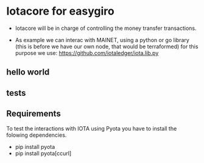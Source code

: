 # Iotacore for easygiro


* Iotacore will be in charge of controlling the money transfer transactions. 

* As example we can interac with MAINET, using a python or go library 
(this is before we have our own node, that would be terraformed) for this purpose 
we use: https://github.com/iotaledger/iota.lib.py

## hello world

## tests


## Requirements 
To test the interactions with IOTA using Pyota you have to install
the folowing dependencies. 

* pip install pyota
* pip install pyota[ccurl]


